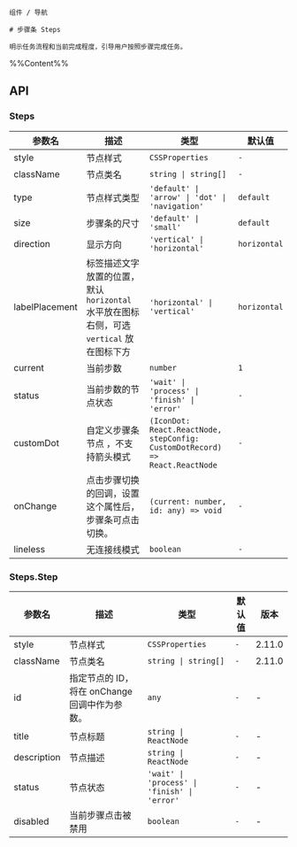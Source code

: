 `````
组件 / 导航

# 步骤条 Steps

明示任务流程和当前完成程度，引导用户按照步骤完成任务。
`````

%%Content%%

## API

### Steps

|参数名|描述|类型|默认值|
|---|---|---|---|
|style|节点样式|`CSSProperties`|`-`|
|className|节点类名|`string \| string[]`|`-`|
|type|节点样式类型|`'default' \| 'arrow' \| 'dot' \| 'navigation'`|`default`|
|size|步骤条的尺寸|`'default' \| 'small'`|`default`|
|direction|显示方向|`'vertical' \| 'horizontal'`|`horizontal`|
|labelPlacement|标签描述文字放置的位置，默认 `horizontal` 水平放在图标右侧，可选 `vertical` 放在图标下方|`'horizontal' \| 'vertical'`|`horizontal`|
|current|当前步数|`number`|`1`|
|status|当前步数的节点状态|`'wait' \| 'process' \| 'finish' \| 'error'`|`-`|
|customDot|自定义步骤条节点 ，不支持箭头模式|`(IconDot: React.ReactNode, stepConfig: CustomDotRecord) => React.ReactNode`|`-`|
|onChange|点击步骤切换的回调，设置这个属性后，步骤条可点击切换。|`(current: number, id: any) => void`|`-`|
|lineless|无连接线模式|`boolean`|`-`|

### Steps.Step

|参数名|描述|类型|默认值|版本|
|---|---|---|---|---|
|style|节点样式|`CSSProperties`|`-`|2.11.0|
|className|节点类名|`string \| string[]`|`-`|2.11.0|
|id|指定节点的 ID，将在 onChange 回调中作为参数。|`any`|`-`|-|
|title|节点标题|`string \| ReactNode`|`-`|-|
|description|节点描述|`string \| ReactNode`|`-`|-|
|status|节点状态|`'wait' \| 'process' \| 'finish' \| 'error'`|`-`|-|
|disabled|当前步骤点击被禁用|`boolean`|`-`|-|
